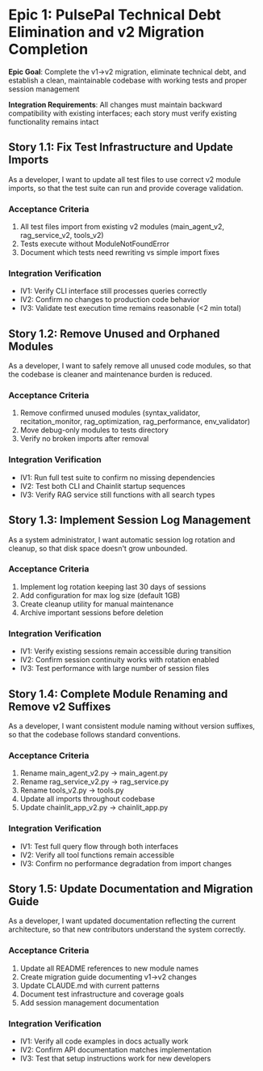 # Epic 1: PulsePal Technical Debt Elimination and v2 Migration Completion

**Epic Goal**: Complete the v1→v2 migration, eliminate technical debt, and establish a clean, maintainable codebase with working tests and proper session management

**Integration Requirements**: All changes must maintain backward compatibility with existing interfaces; each story must verify existing functionality remains intact

## Story 1.1: Fix Test Infrastructure and Update Imports

As a developer,
I want to update all test files to use correct v2 module imports,
so that the test suite can run and provide coverage validation.

### Acceptance Criteria
1. All test files import from existing v2 modules (main_agent_v2, rag_service_v2, tools_v2)
2. Tests execute without ModuleNotFoundError
3. Document which tests need rewriting vs simple import fixes

### Integration Verification
- IV1: Verify CLI interface still processes queries correctly
- IV2: Confirm no changes to production code behavior
- IV3: Validate test execution time remains reasonable (<2 min total)

## Story 1.2: Remove Unused and Orphaned Modules

As a developer,
I want to safely remove all unused code modules,
so that the codebase is cleaner and maintenance burden is reduced.

### Acceptance Criteria
1. Remove confirmed unused modules (syntax_validator, recitation_monitor, rag_optimization, rag_performance, env_validator)
2. Move debug-only modules to tests directory
3. Verify no broken imports after removal

### Integration Verification
- IV1: Run full test suite to confirm no missing dependencies
- IV2: Test both CLI and Chainlit startup sequences
- IV3: Verify RAG service still functions with all search types

## Story 1.3: Implement Session Log Management

As a system administrator,
I want automatic session log rotation and cleanup,
so that disk space doesn't grow unbounded.

### Acceptance Criteria
1. Implement log rotation keeping last 30 days of sessions
2. Add configuration for max log size (default 1GB)
3. Create cleanup utility for manual maintenance
4. Archive important sessions before deletion

### Integration Verification
- IV1: Verify existing sessions remain accessible during transition
- IV2: Confirm session continuity works with rotation enabled
- IV3: Test performance with large number of session files

## Story 1.4: Complete Module Renaming and Remove v2 Suffixes

As a developer,
I want consistent module naming without version suffixes,
so that the codebase follows standard conventions.

### Acceptance Criteria
1. Rename main_agent_v2.py → main_agent.py
2. Rename rag_service_v2.py → rag_service.py
3. Rename tools_v2.py → tools.py
4. Update all imports throughout codebase
5. Update chainlit_app_v2.py → chainlit_app.py

### Integration Verification
- IV1: Test full query flow through both interfaces
- IV2: Verify all tool functions remain accessible
- IV3: Confirm no performance degradation from import changes

## Story 1.5: Update Documentation and Migration Guide

As a developer,
I want updated documentation reflecting the current architecture,
so that new contributors understand the system correctly.

### Acceptance Criteria
1. Update all README references to new module names
2. Create migration guide documenting v1→v2 changes
3. Update CLAUDE.md with current patterns
4. Document test infrastructure and coverage goals
5. Add session management documentation

### Integration Verification
- IV1: Verify all code examples in docs actually work
- IV2: Confirm API documentation matches implementation
- IV3: Test that setup instructions work for new developers
